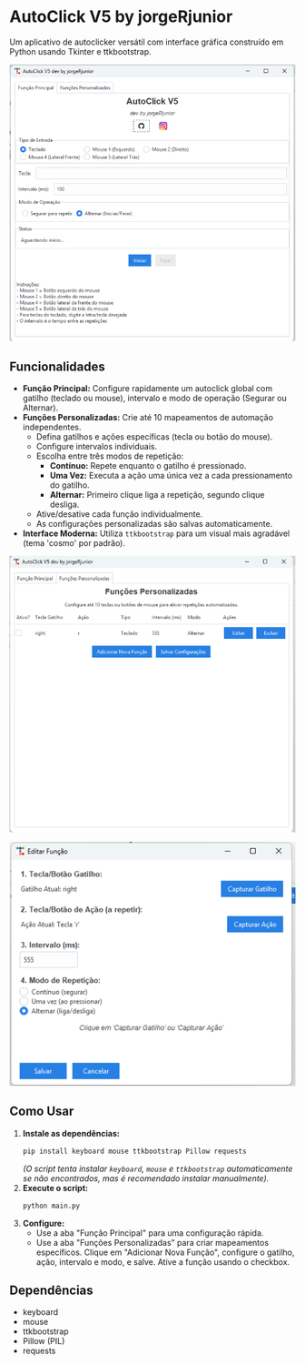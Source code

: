 # AutoClick V5 by jorgeRjunior

Um aplicativo de autoclicker versátil com interface gráfica construído em Python usando Tkinter e ttkbootstrap.

![Tela Principal](Screens/main.png)

## Funcionalidades

*   **Função Principal:** Configure rapidamente um autoclick global com gatilho (teclado ou mouse), intervalo e modo de operação (Segurar ou Alternar).
*   **Funções Personalizadas:** Crie até 10 mapeamentos de automação independentes.
    *   Defina gatilhos e ações específicas (tecla ou botão do mouse).
    *   Configure intervalos individuais.
    *   Escolha entre três modos de repetição:
        *   **Contínuo:** Repete enquanto o gatilho é pressionado.
        *   **Uma Vez:** Executa a ação uma única vez a cada pressionamento do gatilho.
        *   **Alternar:** Primeiro clique liga a repetição, segundo clique desliga.
    *   Ative/desative cada função individualmente.
    *   As configurações personalizadas são salvas automaticamente.
*   **Interface Moderna:** Utiliza `ttkbootstrap` para um visual mais agradável (tema 'cosmo' por padrão).

![Tela de Funções Personalizadas](Screens/functions.png)

![Tela de Adicionar Função](Screens/new_function.png)

## Como Usar

1.  **Instale as dependências:**
    ```bash
    pip install keyboard mouse ttkbootstrap Pillow requests
    ```
    *(O script tenta instalar `keyboard`, `mouse` e `ttkbootstrap` automaticamente se não encontrados, mas é recomendado instalar manualmente).*
2.  **Execute o script:**
    ```bash
    python main.py
    ```
3.  **Configure:**
    *   Use a aba "Função Principal" para uma configuração rápida.
    *   Use a aba "Funções Personalizadas" para criar mapeamentos específicos. Clique em "Adicionar Nova Função", configure o gatilho, ação, intervalo e modo, e salve. Ative a função usando o checkbox.

## Dependências

*   keyboard
*   mouse
*   ttkbootstrap
*   Pillow (PIL)
*   requests
